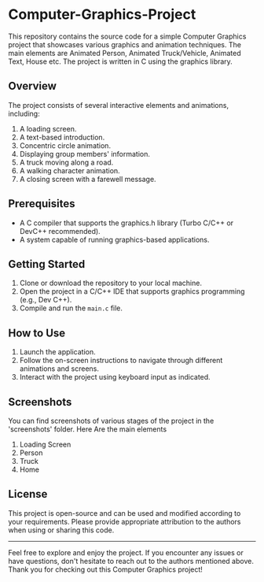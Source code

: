 # Computer-Graphics-Project
This repository contains the source code for a simple Computer Graphics project that showcases various graphics and animation techniques. The main elements are Animated Person, Animated Truck/Vehicle, Animated Text, House etc. The project is written in C using the graphics library.

## Overview

The project consists of several interactive elements and animations, including:

1. A loading screen.
2. A text-based introduction.
3. Concentric circle animation.
4. Displaying group members' information.
5. A truck moving along a road.
6. A walking character animation.
7. A closing screen with a farewell message.

## Prerequisites
- A C compiler that supports the graphics.h library (Turbo C/C++ or DevC++ recommended).
- A system capable of running graphics-based applications.

## Getting Started

1. Clone or download the repository to your local machine.
2. Open the project in a C/C++ IDE that supports graphics programming (e.g.,  Dev C++).
3. Compile and run the `main.c` file.

## How to Use

1. Launch the application.
2. Follow the on-screen instructions to navigate through different animations and screens.
3. Interact with the project using keyboard input as indicated.

## Screenshots
You can find screenshots of various stages of the project in the 'screenshots' folder. Here Are the main elements
1. Loading Screen 
2. Person
3. Truck
4. Home


## License

This project is open-source and can be used and modified according to your requirements. Please provide appropriate attribution to the authors when using or sharing this code.

---

Feel free to explore and enjoy the project. If you encounter any issues or have questions, don't hesitate to reach out to the authors mentioned above. Thank you for checking out this Computer Graphics project!